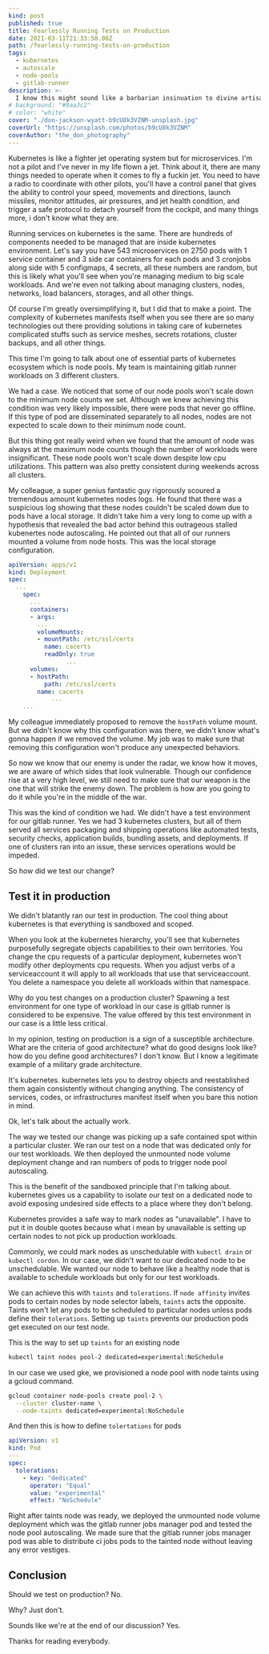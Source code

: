 ```yaml
---
kind: post
published: true
title: Fearlessly Running Tests on Production
date: 2021-03-11T21:33:58.00Z
path: /fearlessly-running-tests-on-production
tags:
  - kubernetes
  - autoscale
  - node-pools
  - gitlab-runner
description: >-
  I know this might sound like a barbarian insinuation to divine artisanal engineering best practices that have been laid out over the last 4 decades. But if there was a case you need to do that, I thought it would be interesting if I could share my experience in running tests on a kubernetes production cluster without disrupting any production workloads.
# background: "#9aa3c2"
# color: "white"
cover: "./don-jackson-wyatt-b9cU8k3VZNM-unsplash.jpg"
coverUrl: "https://unsplash.com/photos/b9cU8k3VZNM"
coverAuthor: "the_don_photography"
---
```


Kubernetes is like a fighter jet operating system but for microservices. I'm not a pilot and I've never in my life flown a jet. Think about it, there are many things needed to operate when it comes to fly a fuckin jet. You need to have a radio to coordinate with other pilots, you'll have a control panel that gives the ability to control your speed, movements and directions, launch missiles, monitor attitudes, air pressures, and jet health condition, and trigger a safe protocol to detach yourself from the cockpit, and many things more, i don't know what they are.

Running services on kubernetes is the same. There are hundreds of components needed to be managed that are inside kubernetes environment. Let's say you have 543 microservices on 2750 pods with 1 service container and 3 side car containers for each pods and 3 cronjobs along side with 5 configmaps, 4 secrets, all these numbers are random, but this is likely what you'll see when you're managing medium to big scale workloads. And we're even not talking about managing clusters, nodes, networks, load balancers, storages, and all other things.

Of course I'm greatly oversimplifying it, but I did that to make a point. The complexity of kubernetes manifests itself when you see there are so many technologies out there providing solutions in taking care of kubernetes complicated stuffs such as service meshes, secrets rotations, cluster backups, and all other things.

This time I'm going to talk about one of essential parts of kubernetes ecosystem which is node pools. My team is maintaining gitlab runner workloads on 3 different clusters.

We had a case. We noticed that some of our node pools won't scale down to the minimum node counts we set. Although we knew achieving this condition was very likely impossible, there were pods that never go offline. If this type of pod are disseminated separately to all nodes, nodes are not expected to scale down to their minimum node count.

But this thing got really weird when we found that the amount of node was always at the maximum node counts though the number of workloads were insignificant. These node pools won't scale down despite low cpu utilizations. This pattern was also pretty consistent during weekends across all clusters.

My colleague, a super genius fantastic guy rigorously scoured a tremendous amount kubernetes nodes logs. He found that there was a suspicious log showing that these nodes couldn't be scaled down due to pods have a local storage. It didn't take him a very long to come up with a hypothesis that revealed the bad actor behind this outrageous stalled kubenertes node autoscaling. He pointed out that all of our runners mounted a volume from node hosts. This was the local storage configuration.

```yaml
apiVersion: apps/v1
kind: Deployment
spec:
  ...
    spec:
      ...
      containers:
      - args:
        ...
        volumeMounts:
        - mountPath: /etc/ssl/certs
          name: cacerts
          readOnly: true
				...
      volumes:
      - hostPath:
          path: /etc/ssl/certs
        name: cacerts
			...
	...
```

My colleague immediately proposed to remove the `hostPath` volume mount. But we didn't know why this configuration was there, we didn't know what's gonna happen if we removed the volume. My job was to make sure that removing this configuration won't produce any unexpected behaviors.

So now we know that our enemy is under the radar, we know how it moves, we are aware of which sides that look vulnerable. Though our confidence rise at a very high level, we still need to make sure that our weapon is the one that will strike the enemy down. The problem is how are you going to do it while you're in the middle of the war.

This was the kind of condition we had. We didn't have a test environment for our gitlab runner. Yes we had 3 kubernetes clusters, but all of them served all services packaging and shipping operations like automated tests, security checks, application builds, bundling assets, and deployments. If one of clusters ran into an issue, these services operations would be impeded.

So how did we test our change?

## Test it in production

We didn't blatantly ran our test in production. The cool thing about kubernetes is that everything is sandboxed and scoped.

When you look at the kubernetes hierarchy, you'll see that kubernetes purposefully segregate objects capabilities to their own territories. You change the cpu requests of a particular deployment, kubernetes won't modify other deployments cpu requests. When you adjust verbs of a serviceaccount it will apply to all workloads that use that serviceaccount. You delete a namespace you delete all workloads within that namespace.

Why do you test changes on a production cluster? Spawning a test environment for one type of workload in our case is gitlab runner is considered to be expensive. The value offered by this test environment in our case is a little less critical.

In my opinion, testing on production is a sign of a susceptible architecture. What are the criteria of good architecture? what do good designs look like? how do you define good architectures? I don't know. But I know a legitimate example of a military grade architecture.

It's kubernetes. kubernetes lets you to destroy objects and reestablished them again consistently without changing anything. The consistency of services, codes, or infrastructures manifest itself when you bare this notion in mind.

Ok, let's talk about the actually work.

The way we tested our change was picking up a safe contained spot within a particular cluster. We ran our test on a node that was dedicated only for our test workloads. We then deployed the unmounted node volume deployment change and ran numbers of pods to trigger node pool autoscaling.

This is the benefit of the sandboxed principle that I'm talking about. kubernetes gives us a capability to isolate our test on a dedicated node to avoid exposing undesired side effects to a place where they don't belong.

Kubernetes provides a safe way to mark nodes as "unavailable". I have to put it in double quotes because what i mean by unavailable is setting up certain nodes to not pick up production workloads.

Commonly, we could mark nodes as unschedulable with `kubectl drain` or `kubectl cordon`. In our case, we didn't want to our dedicated node to be unschedulable. We wanted our node to behave like a healthy node that is available to schedule workloads but only for our test workloads.

We can achieve this with `taints` and `tolerations`. If `node affinity` invites pods to certain nodes by node selector labels, `taints` acts the opposite. Taints won't let any pods to be scheduled to particular nodes unless pods define their `tolerations`. Setting up `taints` prevents our production pods get executed on our test node.

This is the way to set up `taints` for an existing node

```bash
kubectl taint nodes pool-2 dedicated=experimental:NoSchedule
```

In our case we used gke, we provisioned a node pool with node taints using a gcloud command.

```bash
gcloud container node-pools create pool-2 \
  --cluster cluster-name \
  --node-taints dedicated=experimental:NoSchedule
```

And then this is how to define `tolertations` for pods

```yaml
apiVersion: v1
kind: Pod
---
spec:
  tolerations:
    - key: "dedicated"
      operator: "Equal"
      value: "experimental"
      effect: "NoSchedule"
```

Right after taints node was ready, we deployed the unmounted node volume deployment which was the gitlab runner jobs manager pod and tested the node pool autoscaling. We made sure that the gitlab runner jobs manager pod was able to distribute ci jobs pods to the tainted node without leaving any error vestiges.

## Conclusion

Should we test on production? No.

Why? Just don't.

Sounds like we're at the end of our discussion? Yes.

Thanks for reading everybody.
